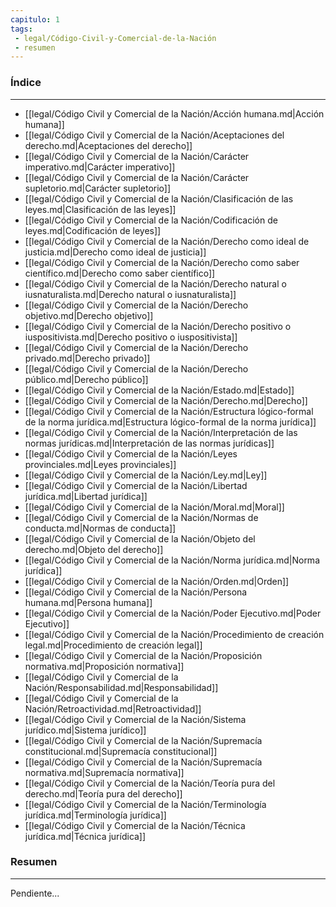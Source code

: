 ```yaml
---
capitulo: 1
tags: 
 - legal/Código-Civil-y-Comercial-de-la-Nación
 - resumen
---
```

### Índice
---
 * [[legal/Código Civil y Comercial de la Nación/Acción humana.md|Acción humana]]
 * [[legal/Código Civil y Comercial de la Nación/Aceptaciones del derecho.md|Aceptaciones del derecho]]
 * [[legal/Código Civil y Comercial de la Nación/Carácter imperativo.md|Carácter imperativo]]
 * [[legal/Código Civil y Comercial de la Nación/Carácter supletorio.md|Carácter supletorio]]
 * [[legal/Código Civil y Comercial de la Nación/Clasificación de las leyes.md|Clasificación de las leyes]]
 * [[legal/Código Civil y Comercial de la Nación/Codificación de leyes.md|Codificación de leyes]]
 * [[legal/Código Civil y Comercial de la Nación/Derecho como ideal de justicia.md|Derecho como ideal de justicia]]
 * [[legal/Código Civil y Comercial de la Nación/Derecho como saber científico.md|Derecho como saber científico]]
 * [[legal/Código Civil y Comercial de la Nación/Derecho natural o iusnaturalista.md|Derecho natural o iusnaturalista]]
 * [[legal/Código Civil y Comercial de la Nación/Derecho objetivo.md|Derecho objetivo]]
 * [[legal/Código Civil y Comercial de la Nación/Derecho positivo o iuspositivista.md|Derecho positivo o iuspositivista]]
 * [[legal/Código Civil y Comercial de la Nación/Derecho privado.md|Derecho privado]]
 * [[legal/Código Civil y Comercial de la Nación/Derecho público.md|Derecho público]]
 * [[legal/Código Civil y Comercial de la Nación/Estado.md|Estado]]
 * [[legal/Código Civil y Comercial de la Nación/Derecho.md|Derecho]]
 * [[legal/Código Civil y Comercial de la Nación/Estructura lógico-formal de la norma jurídica.md|Estructura lógico-formal de la norma jurídica]]
 * [[legal/Código Civil y Comercial de la Nación/Interpretación de las normas jurídicas.md|Interpretación de las normas jurídicas]]
 * [[legal/Código Civil y Comercial de la Nación/Leyes provinciales.md|Leyes provinciales]]
 * [[legal/Código Civil y Comercial de la Nación/Ley.md|Ley]]
 * [[legal/Código Civil y Comercial de la Nación/Libertad jurídica.md|Libertad jurídica]]
 * [[legal/Código Civil y Comercial de la Nación/Moral.md|Moral]]
 * [[legal/Código Civil y Comercial de la Nación/Normas de conducta.md|Normas de conducta]]
 * [[legal/Código Civil y Comercial de la Nación/Objeto del derecho.md|Objeto del derecho]]
 * [[legal/Código Civil y Comercial de la Nación/Norma jurídica.md|Norma jurídica]]
 * [[legal/Código Civil y Comercial de la Nación/Orden.md|Orden]]
 * [[legal/Código Civil y Comercial de la Nación/Persona humana.md|Persona humana]]
 * [[legal/Código Civil y Comercial de la Nación/Poder Ejecutivo.md|Poder Ejecutivo]]
 * [[legal/Código Civil y Comercial de la Nación/Procedimiento de creación legal.md|Procedimiento de creación legal]]
 * [[legal/Código Civil y Comercial de la Nación/Proposición normativa.md|Proposición normativa]]
 * [[legal/Código Civil y Comercial de la Nación/Responsabilidad.md|Responsabilidad]]
 * [[legal/Código Civil y Comercial de la Nación/Retroactividad.md|Retroactividad]]
 * [[legal/Código Civil y Comercial de la Nación/Sistema jurídico.md|Sistema jurídico]]
 * [[legal/Código Civil y Comercial de la Nación/Supremacía constitucional.md|Supremacía constitucional]]
 * [[legal/Código Civil y Comercial de la Nación/Supremacía normativa.md|Supremacía normativa]]
 * [[legal/Código Civil y Comercial de la Nación/Teoría pura del derecho.md|Teoría pura del derecho]]
 * [[legal/Código Civil y Comercial de la Nación/Terminología jurídica.md|Terminología jurídica]]
 * [[legal/Código Civil y Comercial de la Nación/Técnica jurídica.md|Técnica jurídica]]

### Resumen
---
Pendiente...